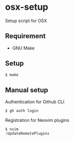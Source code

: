 # osx-setup
Setup script for OSX

## Requirement

- GNU Make

## Setup

```bash
$ make
```

## Manual setup

Authentication for Github CLI

```bash
$ gh auth login
```

Registration for Neovim plugins

```vim
$ nvim
:UpdateRemotePlugins
```

